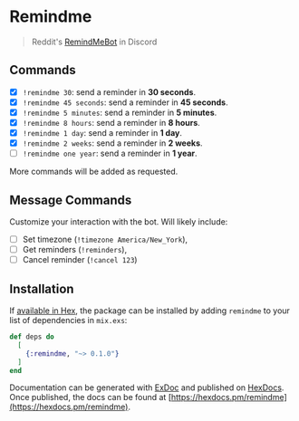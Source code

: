 # Remindme

> Reddit's [RemindMeBot](https://github.com/Watchful1/RemindMeBot) in Discord

## Commands

- [x] `!remindme 30`: send a reminder in **30 seconds**.
- [x] `!remindme 45 seconds`: send a reminder in **45 seconds**.
- [x] `!remindme 5 minutes`: send a reminder in **5 minutes**.
- [x] `!remindme 8 hours`: send a reminder in **8 hours**.
- [x] `!remindme 1 day`: send a reminder in **1 day**.
- [x] `!remindme 2 weeks`: send a reminder in **2 weeks**.
- [ ] `!remindme one year`: send a reminder in **1 year**.

More commands will be added as requested.

## Message Commands

Customize your interaction with the bot. Will likely include:

- [ ] Set timezone (`!timezone America/New_York`),
- [ ] Get reminders (`!reminders`),
- [ ] Cancel reminder (`!cancel 123`)

## Installation

If [available in Hex](https://hex.pm/docs/publish), the package can be installed
by adding `remindme` to your list of dependencies in `mix.exs`:

```elixir
def deps do
  [
    {:remindme, "~> 0.1.0"}
  ]
end
```

Documentation can be generated with [ExDoc](https://github.com/elixir-lang/ex_doc)
and published on [HexDocs](https://hexdocs.pm). Once published, the docs can
be found at [https://hexdocs.pm/remindme](https://hexdocs.pm/remindme).
